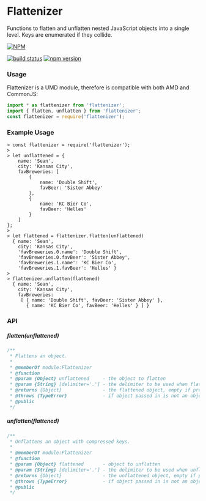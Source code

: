 # Flattenizer
Functions to flatten and unflatten nested JavaScript objects into a single level.  Keys are enumerated if they collide.

[![NPM](https://nodei.co/npm/flattenizer.png)](https://npmjs.org/package/flattenizer)

[![build status](https://api.travis-ci.org/sahellebusch/flattenizer.png?branch=master)](http://travis-ci.org/sahellebusch/flattenizer)
[![npm version](https://badge.fury.io/js/flattenizer.svg)](https://badge.fury.io/js/flattenizer)


### Usage

Flattenizer is a UMD module, therefore is compatible with both AMD and CommonJS:
```javascript
import * as flattenizer from 'flattenizer';
import { flatten, unflatten } from 'flattenizer';
const flattenizer = require('flattenizer');
```

### Example Usage
```
> const flattenizer = require('flattenizer');
> 
> let unflattened = {
    name: 'Sean',
    city: 'Kansas City',
    favBreweries: [
        {
            name: 'Double Shift',
            favBeer: 'Sister Abbey'
        },
        {
            name: 'KC Bier Co',
            favBeer: 'Helles'
        }
    ]
};
>
> let flattened = flattenizer.flatten(unflattened)
  { name: 'Sean',
    city: 'Kansas City',
    'favBreweries.0.name': 'Double Shift',
    'favBreweries.0.favBeer': 'Sister Abbey',
    'favBreweries.1.name': 'KC Bier Co',
    'favBreweries.1.favBeer': 'Helles' }
>
> flattenizer.unflatten(flattened)
  { name: 'Sean',
    city: 'Kansas City',
    favBreweries:
     [ { name: 'Double Shift', favBeer: 'Sister Abbey' },
       { name: 'KC Bier Co', favBeer: 'Helles' } ] }
```

### API

##### flatten(unflattened)
```javascript
/**
 * Flattens an object.
 *
 * @memberOf module:Flattenizer
 * @function
 * @param {Object} unflattened     - the object to flatten
 * @param {String} [delimiter='.'] - the delimiter to be used when flattening the object
 * @returns {Object}               - the flattened object, empty if provided object is undefined
 * @throws {TypeError}             - if object passed in is not an object or if the delimiter is not a string
 * @public
 */
``` 

##### unflatten(flattened)
```javascript
/**
 * Unflattens an object with compressed keys.
 *
 * @memberOf module:Flattenizer
 * @function
 * @param {Object} flattened       - object to unflatten
 * @param {String} [delimiter='.'] - the delimiter to be used when unflattening the object
 * @returns {Object}               - the unflattened object, empty if provided object is undefined
 * @throws {TypeError}             - if object passed in is not an object or if the delimiter is not a string
 * @public
 */
```
